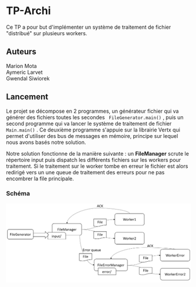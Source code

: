 # TP-Archi
Ce TP a pour but d'implémenter un système de traitement de fichier "distribué" sur plusieurs workers.



## Auteurs
Marion Mota\
Aymeric Larvet\
Gwendal Siwiorek




## Lancement

Le projet se décompose en 2 programmes, un générateur fichier qui va générer des fichiers toutes les secondes `` FileGenerator.main()`` , puis un second programme qui va lancer le système de traitement de fichier `` Main.main()`` . Ce deuxième programme s'appuie sur la librairie Vertx qui permet d'utiliser des bus de messages en mémoire, principe  sur lequel nous avons basés notre solution.

Notre solution fonctionne de la manière suivante : un **FileManager** scrute le répertoire input puis dispatch les différents fichiers sur les workers pour traitement. Si le traitement sur le worker tombe en erreur le fichier est alors redirigé vers un une queue de traitement des erreurs pour ne pas encombrer la file principale.



### Schéma

![image-20210119234220380](res/image-20210119234220380.png)

